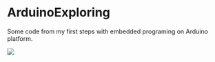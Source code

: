 # ArduinoExploring

Some code from my first steps with embedded programing on Arduino platform.

![](https://github.com/hajlukasz/Arduuuino/blob/master/MAZE_SOLVER/a_main/robocik.jpg?raw=true)


